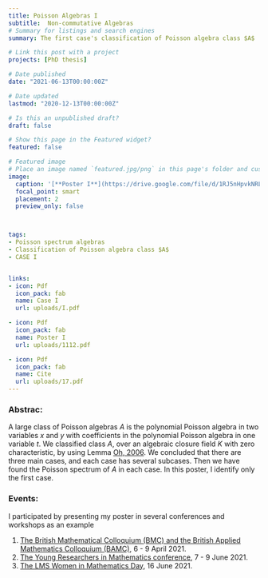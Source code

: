 ```yaml
---
title: Poisson Algebras I
subtitle:  Non-commutative Algebras
# Summary for listings and search engines
summary: The first case's classification of Poisson algebra class $A$

# Link this post with a project
projects: [PhD thesis]

# Date published
date: "2021-06-13T00:00:00Z"

# Date updated
lastmod: "2020-12-13T00:00:00Z"

# Is this an unpublished draft?
draft: false

# Show this page in the Featured widget?
featured: false

# Featured image
# Place an image named `featured.jpg/png` in this page's folder and customize its options here.
image:
  caption: '[**Poster I**](https://drive.google.com/file/d/1RJ5nHpvkNRLxJuKlRPamUqJxxbyf6E35/view?usp=sharing)'
  focal_point: smart
  placement: 2
  preview_only: false



tags:
- Poisson spectrum algebras
- Classification of Poisson algebra class $A$
- CASE I


links:
- icon: Pdf
  icon_pack: fab
  name: Case I
  url: uploads/I.pdf

- icon: Pdf
  icon_pack: fab
  name: Poster I
  url: uploads/1112.pdf

- icon: Pdf
  icon_pack: fab
  name: Cite
  url: uploads/17.pdf
---
```


### Abstrac:

A large class of Poisson algebras $A$ is the polynomial Poisson algebra in two variables $x$ and $y$ with coefficients 
in the polynomial Poisson algebra in one variable $t$. We classified class $A$, over an algebraic closure field $K$ with zero
characteristic, by using Lemma [Oh, 2006](https://drive.google.com/file/d/19Zh_mbET4isNuD18_yLcDfK8jxk4iIEk/view?usp=sharing).
We concluded that there are three main cases, and each case has several subcases.
Then we have found the Poisson spectrum of $A$ in each case. In this poster, I identify only the first case.


### Events:
I participated by presenting my poster in several conferences and workshops as an example

1. [The British Mathematical Colloquium (BMC) and the British Applied Mathematics Colloquium (BAMC)](https://sites.google.com/view/bmcbamc2021/home?authuser=0), 6 - 9 April 2021.
2. [The Young Researchers in Mathematics conference](https://sites.google.com/view/yrm-2021/home?authuser=0), 7 - 9 June 2021.
3. [The LMS Women in Mathematics Day](https://www.strath.ac.uk/science/mathematicsstatistics/womeninmathsday/programme/), 16 June 2021.


